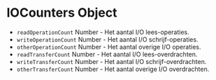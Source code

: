 # IOCounters Object

* `readOperationCount` Number - Het aantal I/O lees-operaties.
* `writeOperationCount` Number - Het aantal I/O schrijf-operaties.
* `otherOperationCount` Number - Het aantal overige I/O operaties.
* `readTransferCount` Number - Het aantal I/O lees-overdrachten.
* `writeTransferCount` Number - Het aantal I/O schrijf-overdrachten.
* `otherTransferCount` Number - Het aantal overige I/O overdrachten.